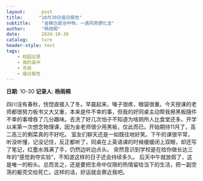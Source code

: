 ```yaml
---
layout:      post
title:      "10月30日值日报告"
subtitle:    "金鳞岂是池中物，一遇风雨便化龙"
author:      "杨雨桐"
date:        2024-10-30
catalog:     ture
header-style: text
tags: 
    - 校园记录
    - 我的高中
    - 东辰
    - 值日报告
---
```


**日期**: 10-30
**记录人**: **杨雨桐**

四川没有春秋，恍惚直接入了冬。早晨起来，嗓子很疼，眼袋很重。今天授课的老师都很努力板书又大又重，本来是件不幸的事，但我的好同桌主动帮我擦黑板隨件不幸的事增吞了几分趣味。去洗了好几次怕子不知道为啥厕所人比食堂还多。开学以来第一次想念物理课，因为金老师很少用黑板，仅此而已。开始期待11月了，高二高三的剩菜真的不好吃。
室友们聊天还是一如既往地好笑。下午的课很平常，听没听懂，记没记住，反正都听了，同桌在上英语课的时候缓缓闭上双眼，却还写了笔记，红墨水溅满了手，仍然边听边点头。
突然意识到学校是在给你做长达三年的“感觉剥夺实验”，不知道这样的日子还会持续多久。
后天中午就放假了，这是唯一的盼头。总而言之，还是要把生命中仅限的热情留给当下的生活，把一副空荡的躯壳交给死亡。这样的话，好运就会靠近我吧。

